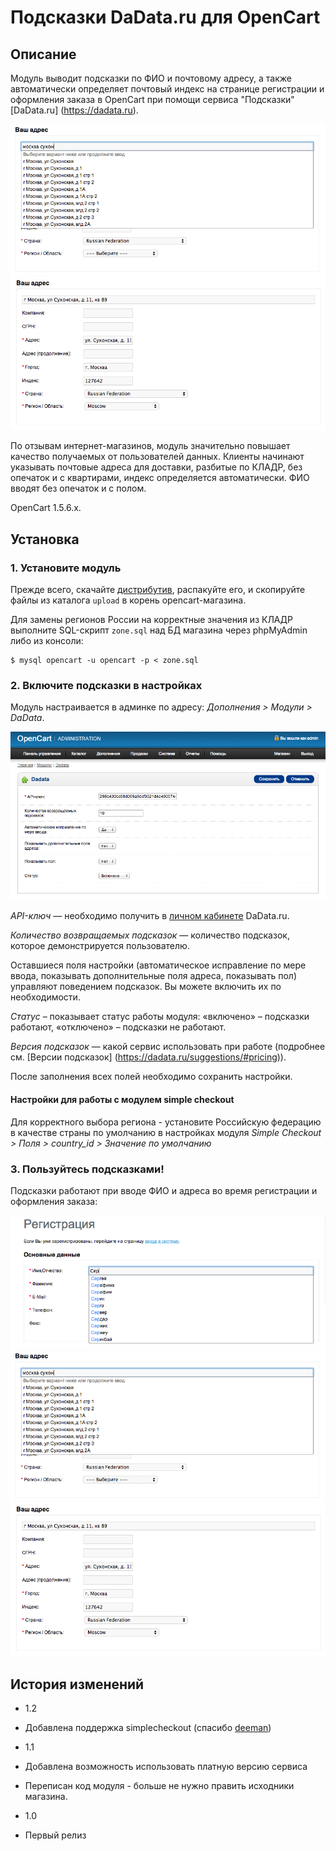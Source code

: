 Подсказки DaData.ru для OpenCart
================================

Описание
---------------

Модуль выводит подсказки по ФИО и почтовому адресу, а также автоматически определяет почтовый индекс на странице регистрации и оформления заказа в OpenCart при помощи сервиса "Подсказки" [DaData.ru] (https://dadata.ru).

![Подсказки по адресу 1](doc/dadata-opencart-demo-2.png)
![Подсказки по адресу 2](doc/dadata-opencart-demo-3.png)

По отзывам интернет-магазинов, модуль значительно повышает качество получаемых от пользователей данных. Клиенты начинают указывать почтовые адреса для доставки, разбитые по КЛАДР, без опечаток и с квартирами, индекс определяется автоматически. ФИО вводят без опечаток и с полом.
 
OpenCart 1.5.6.x.

Установка
---------

### 1. Установите модуль

Прежде всего, скачайте [дистрибутив](https://github.com/hflabs/suggestions-opencart/releases), распакуйте его, и скопируйте файлы из каталога `upload` в корень opencart-магазина.

Для замены регионов России на корректные значения из КЛАДР выполните SQL-скрипт `zone.sql` над БД магазина через phpMyAdmin либо из консоли:

```
$ mysql opencart -u opencart -p < zone.sql
```

### 2. Включите подсказки в настройках

Модуль настраивается в админке по адресу: *Дополнения > Модули > DaData*.

![Настройки модуля](doc/dadata-opencart-admin.png)

*API-ключ* — необходимо получить в [личном кабинете](https://dadata.ru/profile/#info) DaData.ru.

*Количество возвращаемых подсказок* — количество подсказок, которое демонстрируется пользователю.

Оставшиеся поля настройки (автоматическое исправление по мере ввода, показывать дополнительные поля адреса, показывать пол) управляют поведением подсказок. Вы можете включить их по необходимости.

*Статус* – показывает статус работы модуля: «включено» – подсказки работают, «отключено» – подсказки не работают.

*Версия подсказок* — какой сервис использовать при работе (подробнее см. [Версии подсказок] (https://dadata.ru/suggestions/#pricing)). 

После заполнения всех полей необходимо сохранить настройки.

#### Настройки для работы с модулем simple checkout

Для корректного выбора региона - установите Российскую федерацию в качестве страны по умолчанию в настройках модуля *Simple Checkout > Поля > country_id > Значение по умолчанию*

### 3. Пользуйтесь подсказками!

Подсказки работают при вводе ФИО и адреса во время регистрации и оформления заказа:

![Подсказки по ФИО](doc/dadata-opencart-demo-1.png)
![Подсказки по адресу 1](doc/dadata-opencart-demo-2.png)
![Подсказки по адресу 2](doc/dadata-opencart-demo-3.png)


История изменений
-----------------
* 1.2
 * Добавлена поддержка simplecheckout (спасибо [deeman](https://opencartforum.com/user/16563-deeman/))

* 1.1 
 * Добавлена возможность использовать платную версию сервиса
 * Переписан код модуля - больше не нужно править исходники магазина.
 
* 1.0
 * Первый релиз
